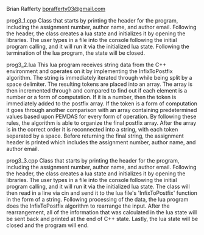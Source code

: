 Brian Rafferty bprafferty03@gmail.com

prog3_1.cpp Class that starts by printing the header for the program, including the assignment number, author name, 
and author email. Following the header, the class creates a lua state and initializes it by opening the libraries. 
The user types in a file into the console following the initial program calling, and it will run it via the initialized 
lua state. Following the termination of the lua program, the state will be closed.

prog3_2.lua This lua program receives string data from the C++ environment and operates on it by implementing 
the InfixToPostfix algorithm. The string is immediately iterated through while being split by a space delimiter.
The resulting tokens are placed into an array. The array is then incremented through and compared to find out if
each element is a number or a form of computation. If it is a number, then the token is immediately added to the
postfix array. If the token is a form of computation it goes through another comparison with an array containing 
predetermined values based upon PEMDAS for every form of operation. By following these rules, the algorithm is able 
to organize the final postfix array. After the array is in the correct order it is reconnected into a string, with
each token separated by a space. Before returning the final string, the assignment header is printed which includes 
the assignment number, author name, and author email.

prog3_3.cpp Class that starts by printing the header for the program, including the assignment number, author name, 
and author email. Following the header, the class creates a lua state and initializes it by opening the libraries. 
The user types in a file into the console following the initial program calling, and it will run it via the initialized 
lua state. The class will then read in a line via cin and send it to the lua file's 'InfixToPostfix' function in the form 
of a string. Following processing of the data, the lua program does the InfixToPostfix algorithm to rearrange the input.
After the rearrangement, all of the information that was calculated in the lua state will be sent back and printed at the 
end of C++ state. Lastly, the lua state will be closed and the program will end.